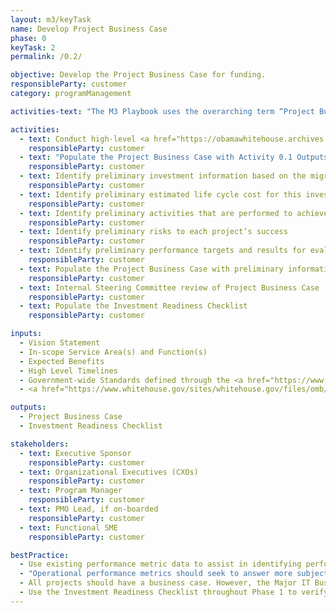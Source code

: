 ```yaml
---
layout: m3/keyTask
name: Develop Project Business Case
phase: 0
keyTask: 2
permalink: /0.2/

objective: Develop the Project Business Case for funding.
responsibleParty: customer
category: programManagement

activities-text: "The M3 Playbook uses the overarching term “Project Business Case” to describe any business case (Major IT, Services, Minor IT, etc.). For a Major IT Investment, click here for guidance. For all other efforts, navigate to the M3 Examples MAX Page and select a business case that best resembles your agency's effort as a guide. Complete the following steps regardless of the investment type:"

activities:
  - text: Conduct high-level <a href="https://obamawhitehouse.archives.gov/sites/default/files/omb/assets/a11_current_year/capital_programming_guide.pdf">Alternatives Analysis</a> to gather preliminary information needed for the Project Business Case
    responsibleParty: customer
  - text: "Populate the Project Business Case with Activity 0.1 Outputs: Vision Statement, Scope of Services, Expected Benefits, High Level Timelines, and regularly engage with QSMOs throughout Project Business Case development"
    responsibleParty: customer
  - text: Identify preliminary investment information based on the migration or modernization effort with criteria listed in the Project Business Case
    responsibleParty: customer
  - text: Identify preliminary estimated life cycle cost for this investment
    responsibleParty: customer
  - text: Identify preliminary activities that are performed to achieve the outcome of each project
    responsibleParty: customer
  - text: Identify preliminary risks to each project’s success
    responsibleParty: customer
  - text: Identify preliminary performance targets and results for evaluating operations.
    responsibleParty: customer
  - text: Populate the Project Business Case with preliminary information
    responsibleParty: customer
  - text: Internal Steering Committee review of Project Business Case
    responsibleParty: customer
  - text: Populate the Investment Readiness Checklist
    responsibleParty: customer

inputs:
  - Vision Statement
  - In-scope Service Area(s) and Function(s)
  - Expected Benefits
  - High Level Timelines
  - Government-wide Standards defined through the <a href="https://www.ussm.gov/fibf/">Federal Integrated Business Framework (FIBF)</a> website
  - <a href="https://www.whitehouse.gov/sites/whitehouse.gov/files/omb/assets/egov_docs/fy19_it_budget_guidance.pdf">Capital Planning and Investment Control (CPIC) Guidance</a>

outputs:
  - Project Business Case
  - Investment Readiness Checklist

stakeholders:
  - text: Executive Sponsor
    responsibleParty: customer
  - text: Organizational Executives (CXOs)
    responsibleParty: customer
  - text: Program Manager
    responsibleParty: customer
  - text: PMO Lead, if on-boarded
    responsibleParty: customer
  - text: Functional SME
    responsibleParty: customer

bestPractice:
  - Use existing performance metric data to assist in identifying performance targets (e.g. previous Federal Benchmarking results, Customer Satisfaction Surveys, Shared Service Survey, etc.). Consider contacting <a href="mailto:ussm.m3@gsa.gov">ussm.m3@gsa.gov</a> for assistance researching agency specific and government-wide results
  - "Operational performance metrics should seek to answer more subjective questions in the specific areas of: Customer Satisfaction, Strategic and Business Results, Financial Performance, and Innovation"
  - All projects should have a business case. However, the Major IT Business Case is not required where no major IT acquisition and no capital assets are being procured 
  - Use the Investment Readiness Checklist throughout Phase 1 to verify that the correct information is included in the Project Business Case and pinpoint any missing information
---
```

